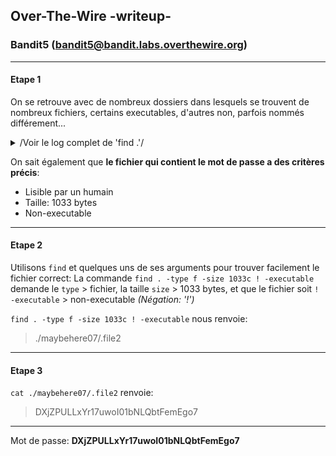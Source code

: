 ## Over-The-Wire -writeup-
### Bandit5 (bandit5@bandit.labs.overthewire.org)

---
#### Etape 1

On se retrouve avec de nombreux dossiers dans lesquels se trouvent de nombreux fichiers, certains executables, d'autres non, parfois nommés différement...
<details>
<summary>/Voir le log complet de 'find .'/</summary>
./maybehere09
./maybehere09/.file2
./maybehere09/.file1
./maybehere09/-file3
./maybehere09/-file2
./maybehere09/-file1
./maybehere09/spaces file3
./maybehere09/spaces file2
./maybehere09/spaces file1
./maybehere09/.file3
./maybehere01
./maybehere01/.file2
./maybehere01/.file1
./maybehere01/-file3
./maybehere01/-file2
./maybehere01/-file1
./maybehere01/spaces file3
./maybehere01/spaces file2
./maybehere01/spaces file1
./maybehere01/.file3
./maybehere13
./maybehere13/.file2
./maybehere13/.file1
./maybehere13/-file3
./maybehere13/-file2
./maybehere13/-file1
./maybehere13/spaces file3
./maybehere13/spaces file2
./maybehere13/spaces file1
./maybehere13/.file3
./maybehere04
./maybehere04/.file2
./maybehere04/.file1
./maybehere04/-file3
./maybehere04/-file2
./maybehere04/-file1
./maybehere04/spaces file3
./maybehere04/spaces file2
./maybehere04/spaces file1
./maybehere04/.file3
./maybehere06
./maybehere06/.file2
./maybehere06/.file1
./maybehere06/-file3
./maybehere06/-file2
./maybehere06/-file1
./maybehere06/spaces file3
./maybehere06/spaces file2
./maybehere06/spaces file1
./maybehere06/.file3
./maybehere19
./maybehere19/.file2
./maybehere19/.file1
./maybehere19/-file3
./maybehere19/-file2
./maybehere19/-file1
./maybehere19/spaces file3
./maybehere19/spaces file2
./maybehere19/spaces file1
./maybehere19/.file3
./maybehere15
./maybehere15/.file2
./maybehere15/.file1
./maybehere15/-file3
./maybehere15/-file2
./maybehere15/-file1
./maybehere15/spaces file3
./maybehere15/spaces file2
./maybehere15/spaces file1
./maybehere15/.file3
./maybehere18
./maybehere18/.file2
./maybehere18/.file1
./maybehere18/-file3
./maybehere18/-file2
./maybehere18/-file1
./maybehere18/spaces file3
./maybehere18/spaces file2
./maybehere18/spaces file1
./maybehere18/.file3
./maybehere14
./maybehere14/.file2
./maybehere14/.file1
./maybehere14/-file3
./maybehere14/-file2
./maybehere14/-file1
./maybehere14/spaces file3
./maybehere14/spaces file2
./maybehere14/spaces file1
./maybehere14/.file3
./maybehere11
./maybehere11/.file2
./maybehere11/.file1
./maybehere11/-file3
./maybehere11/-file2
./maybehere11/-file1
./maybehere11/spaces file3
./maybehere11/spaces file2
./maybehere11/spaces file1
./maybehere11/.file3
./maybehere00
./maybehere00/.file2
./maybehere00/.file1
./maybehere00/-file3
./maybehere00/-file2
./maybehere00/-file1
./maybehere00/spaces file3
./maybehere00/spaces file2
./maybehere00/spaces file1
./maybehere00/.file3
./maybehere17
./maybehere17/.file2
./maybehere17/.file1
./maybehere17/-file3
./maybehere17/-file2
./maybehere17/-file1
./maybehere17/spaces file3
./maybehere17/spaces file2
./maybehere17/spaces file1
./maybehere17/.file3
./maybehere10
./maybehere10/.file2
./maybehere10/.file1
./maybehere10/-file3
./maybehere10/-file2
./maybehere10/-file1
./maybehere10/spaces file3
./maybehere10/spaces file2
./maybehere10/spaces file1
./maybehere10/.file3
./maybehere16
./maybehere16/.file2
./maybehere16/.file1
./maybehere16/-file3
./maybehere16/-file2
./maybehere16/-file1
./maybehere16/spaces file3
./maybehere16/spaces file2
./maybehere16/spaces file1
./maybehere16/.file3
./maybehere03
./maybehere03/.file2
./maybehere03/.file1
./maybehere03/-file3
./maybehere03/-file2
./maybehere03/-file1
./maybehere03/spaces file3
./maybehere03/spaces file2
./maybehere03/spaces file1
./maybehere03/.file3
./maybehere08
./maybehere08/.file2
./maybehere08/.file1
./maybehere08/-file3
./maybehere08/-file2
./maybehere08/-file1
./maybehere08/spaces file3
./maybehere08/spaces file2
./maybehere08/spaces file1
./maybehere08/.file3
./maybehere02
./maybehere02/.file2
./maybehere02/.file1
./maybehere02/-file3
./maybehere02/-file2
./maybehere02/-file1
./maybehere02/spaces file3
./maybehere02/spaces file2
./maybehere02/spaces file1
./maybehere02/.file3
./maybehere07
./maybehere07/.file2
./maybehere07/.file1
./maybehere07/-file3
./maybehere07/-file2
./maybehere07/-file1
./maybehere07/spaces file3
./maybehere07/spaces file2
./maybehere07/spaces file1
./maybehere07/.file3
./maybehere12
./maybehere12/.file2
./maybehere12/.file1
./maybehere12/-file3
./maybehere12/-file2
./maybehere12/-file1
./maybehere12/spaces file3
./maybehere12/spaces file2
./maybehere12/spaces file1
./maybehere12/.file3
./maybehere05
./maybehere05/.file2
./maybehere05/.file1
./maybehere05/-file3
./maybehere05/-file2
./maybehere05/-file1
./maybehere05/spaces file3
./maybehere05/spaces file2
./maybehere05/spaces file1
./maybehere05/.file3
</details>

On sait également que **le fichier qui contient le mot de passe a des critères précis**:
- Lisible par un humain
- Taille: 1033 bytes
- Non-executable

---
#### Etape 2

Utilisons `find` et quelques uns de ses arguments pour trouver facilement le fichier correct:
La commande `find . -type f -size 1033c ! -executable` demande le `type` > fichier, la taille `size` > 1033 bytes, et que le fichier soit `! -executable` > non-executable *(Négation: '!')*

`find . -type f -size 1033c ! -executable` nous renvoie:
> ./maybehere07/.file2

---
#### Etape 3

`cat ./maybehere07/.file2` renvoie:
> DXjZPULLxYr17uwoI01bNLQbtFemEgo7

---
Mot de passe: **DXjZPULLxYr17uwoI01bNLQbtFemEgo7**
